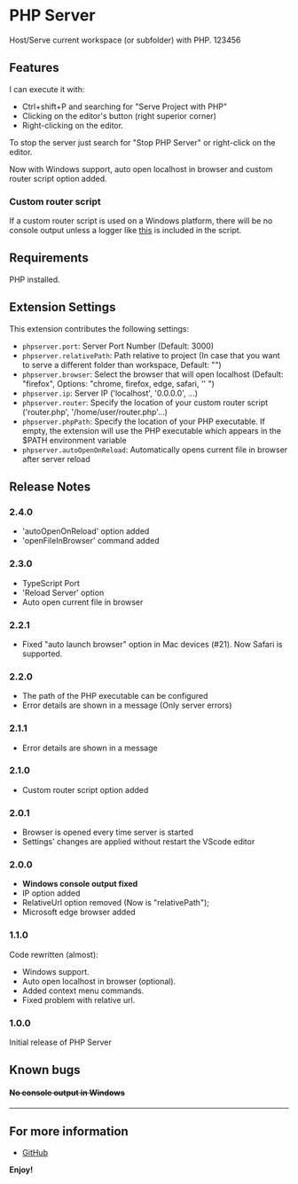 # PHP Server

Host/Serve current workspace (or subfolder) with PHP.
123456

## Features

I can execute it with:
- Ctrl+shift+P and searching for "Serve Project with PHP"
- Clicking on the editor's button (right superior corner)
- Right-clicking on the editor.

To stop the server just search for "Stop PHP Server" or right-click on the editor.

Now with Windows support, auto open localhost in browser and custom router script option added.

### Custom router script

If a custom router script is used on a Windows platform, there will be no console output unless a logger like [this](src/logger.php) is included in the script.

## Requirements

PHP installed.

## Extension Settings
This extension contributes the following settings:

* `phpserver.port`: Server Port Number (Default: 3000)
* `phpserver.relativePath`: Path relative to project (In case that you want to serve a different folder than workspace, Default: "")
* `phpserver.browser`: Select the browser that will open localhost (Default: "firefox", Options: "chrome, firefox, edge, safari, '' ")
* `phpserver.ip`: Server IP ('localhost', '0.0.0.0', ...)
* `phpserver.router`: Specify the location of your custom router script ('router.php', '/home/user/router.php'...)
* `phpserver.phpPath`: Specify the location of your PHP executable. If empty, the extension will use the PHP executable which appears in the $PATH environment variable
* `phpserver.autoOpenOnReload`: Automatically opens current file in browser after server reload

## Release Notes
### 2.4.0
* 'autoOpenOnReload' option added
* 'openFileInBrowser' command added
### 2.3.0
* TypeScript Port
* 'Reload Server' option
* Auto open current file in browser
### 2.2.1
* Fixed "auto launch browser" option in Mac devices (#21). Now Safari is supported.
### 2.2.0
* The path of the PHP executable can be configured
* Error details are shown in a message (Only server errors)
### 2.1.1
* Error details are shown in a message
### 2.1.0
* Custom router script option added
### 2.0.1
* Browser is opened every time server is started
* Settings' changes are applied without restart the VScode editor
### 2.0.0
* **Windows console output fixed**
* IP option added
* RelativeUrl option removed (Now is "relativePath");
* Microsoft edge browser added
### 1.1.0
Code rewritten (almost):
* Windows support.
* Auto open localhost in browser (optional).
* Added context menu commands.
* Fixed problem with relative url.
### 1.0.0
Initial release of PHP Server

## Known bugs

#### ~~No console output in Windows~~
-----------------------------------------------------------------------------------------------------------

## For more information

* [GitHub](http://github.com/brapifra)

**Enjoy!**
